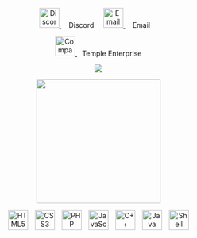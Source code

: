 <!-- Social Links -->
<p align="center">
  <!-- Discord -->
  <a href="https://discord.com/users/@templeterry" target="_blank">
    <img src="https://cdn.simpleicons.org/discord/81A1C1" alt="Discord" width="40" height="40"/>
  </a>
  <span style="padding: 0 15px;">Discord</span>
  
  <!-- Email -->
  <a href="mailto:contact@templeenterprise.com" target="_blank">
    <img src="https://cdn.simpleicons.org/gmail/D14836" alt="Email" width="40" height="40"/>
  </a>
  <span style="padding: 0 15px;">Email</span>
</p>

<!-- Company Website -->
<p align="center">
  <a href="https://templeenterprise.com" target="_blank">
    <img src="https://img.icons8.com/ios-filled/50/81A1C1/domain.png" alt="Company Website" width="40" height="40"/>
  </a>
  <span style="padding-left: 10px;">Temple Enterprise</span>
</p>

<!-- Stats Dashboard -->
<p align="center">
  <a href="https://git.io/streak-stats" target="_blank">
    <img src="https://streak-stats.demolab.com?user=PhilipPanda&theme=nord&border_radius=4.5&date_format=j%20M%5B%20Y%5D&mode=weekly&card_width=450&card_height=200"/>
  </a>
</p>

<!-- Activity Graph -->
<p align="center">
  <a href="https://git.io/streak-stats" target="_blank">
    <img height=250 src="https://github-readme-activity-graph.vercel.app/graph?username=PhilipPanda&border_radius=0&custom_title=activity%20graph&hide_title=true&bg_color=2E3440&color=81A1C1&line=88C0D0&point=5E81AC&area_color=D8DEE9&title_color=81A1C1&area=true"/>
  </a>
</p>

<!-- Languages & Tools -->
<p align="center">
  <img src="https://cdn.simpleicons.org/html5/81A1C1" alt="HTML5" width="40" height="40" style="margin-right: 10px;"/>
  <img src="https://cdn.simpleicons.org/css3/81A1C1" alt="CSS3" width="40" height="40" style="margin-right: 10px;"/>
  <img src="https://cdn.simpleicons.org/php/81A1C1" alt="PHP" width="40" height="40" style="margin-right: 10px;"/>
  <img src="https://cdn.simpleicons.org/javascript/81A1C1" alt="JavaScript" width="40" height="40" style="margin-right: 10px;"/>
  <img src="https://cdn.simpleicons.org/cplusplus/81A1C1" alt="C++" width="40" height="40" style="margin-right: 10px;"/>
  <img src="https://img.icons8.com/color/48/81A1C1/java-coffee-cup-logo--v1.png" alt="Java" width="40" height="40" style="margin-right: 10px;"/>
  <img src="https://cdn.simpleicons.org/gnubash/81A1C1" alt="Shell Script" width="40" height="40"/>
</p>
